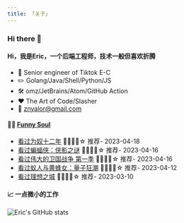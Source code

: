 ```yaml
---
title: 「关于」
---
```


### Hi there 👋

#### Hi，我是Eric，一个后端工程师，技术一般但喜欢折腾

- :briefcase: Senior engineer of Tiktok E-C<br/>
- :pencil2: Golang/Java/Shell/Python/JS<br/>
- :hammer_and_wrench: omz/JetBrains/Atom/GitHub Action<br/>
- :hearts: The Art of Code/Slasher<br/>
- :email: znyalor@gmail.com<br/>

#### 🤾‍♂️ <a href="https://movie.douban.com/people/znyalor/collect" target="_blank">Funny Soul</a>

<!-- START_SECTION:douban -->
* <a href='http://movie.douban.com/subject/6879185/' target='_blank'>看过为奴十二年</a> 🌟🌟🌟🌟☆ 推荐- 2023-04-18
* <a href='http://movie.douban.com/subject/1309069/' target='_blank'>看过蝙蝠侠：侠影之谜</a> 🌟🌟🌟🌟☆ 推荐- 2023-04-16
* <a href='http://movie.douban.com/subject/6863961/' target='_blank'>看过伟大的卫国战争 第一季</a> 🌟🌟🌟🌟☆ 推荐- 2023-04-16
* <a href='http://movie.douban.com/subject/34610636/' target='_blank'>看过蚁人与黄蜂女：量子狂潮</a> 🌟🌟🌟🌟☆ 推荐- 2023-04-12
* <a href='http://movie.douban.com/subject/35047559/' target='_blank'>看过理想之城</a> 🌟🌟🌟🌟☆ 推荐- 2023-03-10
<!-- END_SECTION:douban -->


#### 📈 一点微小的工作

![Eric's GitHub stats](https://github-readme-stats.vercel.app/api?username=zylele&show_icons=true&count_private=true&theme=vue)